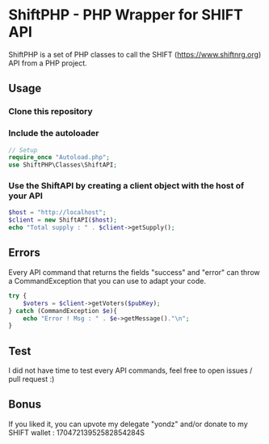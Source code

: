 # ShiftPHP - PHP Wrapper for SHIFT API

ShiftPHP is a set of PHP classes to call the SHIFT (https://www.shiftnrg.org) API from a PHP project.

## Usage

### Clone this repository
### Include the autoloader

```php
// Setup
require_once "Autoload.php";
use ShiftPHP\Classes\ShiftAPI;
```
### Use the ShiftAPI by creating a client object with the host of your API

```php
$host = "http://localhost";
$client = new ShiftAPI($host);
echo "Total supply : " . $client->getSupply();
```

## Errors

Every API command that returns the fields "success" and "error" can throw a CommandException that you can use to adapt your code.
```php
try {
    $voters = $client->getVoters($pubKey);
} catch (CommandException $e){
    echo "Error ! Msg : " . $e->getMessage()."\n";
}
```

## Test

I did not have time to test every API commands, feel free to open issues / pull request :)

## Bonus

If you liked it, you can upvote my delegate "yondz" and/or donate to my SHIFT wallet : 17047213952582854284S